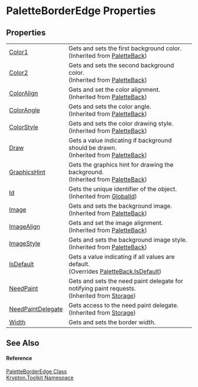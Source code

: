 # PaletteBorderEdge Properties




## Properties
<table>
<tr>
<td><a href="80e6b462-650d-9ea7-2ba7-67d779d63758.md">Color1</a></td>
<td>Gets and sets the first background color.<br />(Inherited from <a href="83e73f8f-6bf0-dca7-bfaa-c738568ff766.md">PaletteBack</a>)</td></tr>
<tr>
<td><a href="88078d37-c1c7-1ebc-16b5-5c88e6af8e16.md">Color2</a></td>
<td>Gets and sets the second background color.<br />(Inherited from <a href="83e73f8f-6bf0-dca7-bfaa-c738568ff766.md">PaletteBack</a>)</td></tr>
<tr>
<td><a href="dc1ca40f-52f0-5176-1018-f3d5056ad4b7.md">ColorAlign</a></td>
<td>Gets and set the color alignment.<br />(Inherited from <a href="83e73f8f-6bf0-dca7-bfaa-c738568ff766.md">PaletteBack</a>)</td></tr>
<tr>
<td><a href="0329bad3-50b5-0908-9df6-ed0c0aeb5686.md">ColorAngle</a></td>
<td>Gets and sets the color angle.<br />(Inherited from <a href="83e73f8f-6bf0-dca7-bfaa-c738568ff766.md">PaletteBack</a>)</td></tr>
<tr>
<td><a href="87daad97-6f58-b159-0677-78b98c5325eb.md">ColorStyle</a></td>
<td>Gets and sets the color drawing style.<br />(Inherited from <a href="83e73f8f-6bf0-dca7-bfaa-c738568ff766.md">PaletteBack</a>)</td></tr>
<tr>
<td><a href="57b0a4c1-4c9e-a6f1-e781-db762fb65070.md">Draw</a></td>
<td>Gets a value indicating if background should be drawn.<br />(Inherited from <a href="83e73f8f-6bf0-dca7-bfaa-c738568ff766.md">PaletteBack</a>)</td></tr>
<tr>
<td><a href="bb8b2302-91c1-aea5-494c-322a1b8f549c.md">GraphicsHint</a></td>
<td>Gets the graphics hint for drawing the background.<br />(Inherited from <a href="83e73f8f-6bf0-dca7-bfaa-c738568ff766.md">PaletteBack</a>)</td></tr>
<tr>
<td><a href="71a6846f-bfb6-fb58-b361-6b43ae0583a8.md">Id</a></td>
<td>Gets the unique identifier of the object.<br />(Inherited from <a href="9ef2ca3a-e03e-8927-105a-2f9a6fbdf849.md">GlobalId</a>)</td></tr>
<tr>
<td><a href="1cf6265b-3f49-cf0e-d1fd-e2f4cc51d5a4.md">Image</a></td>
<td>Gets and sets the background image.<br />(Inherited from <a href="83e73f8f-6bf0-dca7-bfaa-c738568ff766.md">PaletteBack</a>)</td></tr>
<tr>
<td><a href="6ab7b6a4-89ba-ba0a-4b9d-5727e9847a72.md">ImageAlign</a></td>
<td>Gets and set the image alignment.<br />(Inherited from <a href="83e73f8f-6bf0-dca7-bfaa-c738568ff766.md">PaletteBack</a>)</td></tr>
<tr>
<td><a href="06fc617b-7b42-e340-098a-18c45366574c.md">ImageStyle</a></td>
<td>Gets and sets the background image style.<br />(Inherited from <a href="83e73f8f-6bf0-dca7-bfaa-c738568ff766.md">PaletteBack</a>)</td></tr>
<tr>
<td><a href="18360428-3b73-9a5d-3e4f-8288f05eecad.md">IsDefault</a></td>
<td>Gets a value indicating if all values are default.<br />(Overrides <a href="2601d533-8912-bf55-f557-971bf4861e33.md">PaletteBack.IsDefault</a>)</td></tr>
<tr>
<td><a href="097a0f47-e60c-4bf7-802c-8391c6d8feff.md">NeedPaint</a></td>
<td>Gets and sets the need paint delegate for notifying paint requests.<br />(Inherited from <a href="8406cf55-79a3-e579-4094-be084e489431.md">Storage</a>)</td></tr>
<tr>
<td><a href="879ca7f2-32c5-8581-44f2-c7aee6491db2.md">NeedPaintDelegate</a></td>
<td>Gets access to the need paint delegate.<br />(Inherited from <a href="8406cf55-79a3-e579-4094-be084e489431.md">Storage</a>)</td></tr>
<tr>
<td><a href="87805a30-60b9-ae1f-c23b-65ff9c8731d5.md">Width</a></td>
<td>Gets and sets the border width.</td></tr>
</table>

## See Also


#### Reference
<a href="05391e7f-714a-6206-51d4-45aaec6f1e8b.md">PaletteBorderEdge Class</a>  
<a href="79d2eac2-21f4-54ff-7552-b20c33c30600.md">Krypton.Toolkit Namespace</a>  
